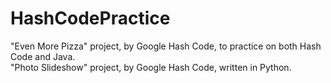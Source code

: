 # HashCodePractice
"Even More Pizza" project, by Google Hash Code, to practice on both Hash Code and Java.<br>
"Photo Slideshow" project, by Google Hash Code, written in Python.
